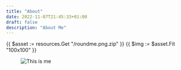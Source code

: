 ```yaml
---
title: "About"
date: 2022-11-07T21:45:33+01:00
draft: false
description: "About Me" 
---
```



{{ $asset := resources.Get "/roundme.png.zip" }}
{{ $img := $asset.Fit "100x100" }}

<figure class="image is-3by2">
  <img alt="This is me" src="{{ $img.RelPermalink }}" />
</figure>

<!-- {{<figure src="/roundme.png" alt="This is how I look like" position="center" style="border-radius: 8px; height: 10px; width:10px;">}} -->

